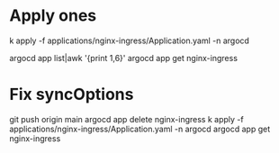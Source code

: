 # Apply ones
k apply -f applications/nginx-ingress/Application.yaml -n argocd

argocd app list|awk '{print $1,$6}'
argocd app get nginx-ingress

# Fix syncOptions
git push origin main
argocd app delete nginx-ingress
k apply -f applications/nginx-ingress/Application.yaml -n argocd
argocd app get nginx-ingress